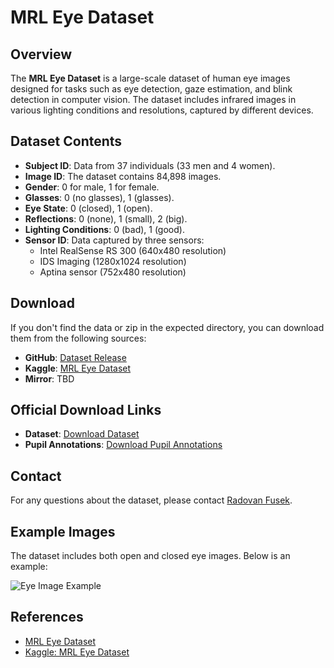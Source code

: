 # MRL Eye Dataset

## Overview

The **MRL Eye Dataset** is a large-scale dataset of human eye images designed for tasks such as eye detection, gaze estimation, and blink detection in computer vision. The dataset includes infrared images in various lighting conditions and resolutions, captured by different devices.

## Dataset Contents

- **Subject ID**: Data from 37 individuals (33 men and 4 women).
- **Image ID**: The dataset contains 84,898 images.
- **Gender**: 0 for male, 1 for female.
- **Glasses**: 0 (no glasses), 1 (glasses).
- **Eye State**: 0 (closed), 1 (open).
- **Reflections**: 0 (none), 1 (small), 2 (big).
- **Lighting Conditions**: 0 (bad), 1 (good).
- **Sensor ID**: Data captured by three sensors:
  - Intel RealSense RS 300 (640x480 resolution)
  - IDS Imaging (1280x1024 resolution)
  - Aptina sensor (752x480 resolution)

## Download

If you don't find the data or zip in the expected directory, you can download them from the following sources:

- **GitHub**: [Dataset Release](https://github.com/akashshingha850/affective_computing_project/releases/tag/dataset)
- **Kaggle**: [MRL Eye Dataset](https://www.kaggle.com/datasets/akashshingha850/mrl-eye-dataset)
- **Mirror**: TBD

## Official Download Links

- **Dataset**: [Download Dataset](http://mrl.cs.vsb.cz/data/eyedataset/mrlEyes_2018_01.zip)
- **Pupil Annotations**: [Download Pupil Annotations](http://mrl.cs.vsb.cz/data/eyedataset/pupil.txt)

## Contact

For any questions about the dataset, please contact [Radovan Fusek](http://mrl.cs.vsb.cz//people/fusek/).

## Example Images

The dataset includes both open and closed eye images. Below is an example:

![Eye Image Example](http://mrl.cs.vsb.cz/images/eyedataset/eyedataset01.png)

## References

- [MRL Eye Dataset](http://mrl.cs.vsb.cz/eyedataset)
- [Kaggle: MRL Eye Dataset](https://www.kaggle.com/datasets/imadeddinedjerarda/mrl-eye-dataset)
